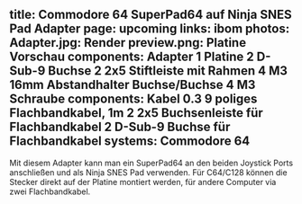 title: Commodore 64 SuperPad64 auf Ninja SNES Pad Adapter
page: upcoming
links:
    ibom
photos:
    Adapter.jpg: Render
    preview.png: Platine Vorschau
components: Adapter
    1 Platine
    2 D-Sub-9 Buchse
    2 2x5 Stiftleiste mit Rahmen
    4 M3 16mm Abstandhalter Buchse/Buchse
    4 M3 Schraube
components: Kabel
    0.3 9 poliges Flachbandkabel, 1m
    2 2x5 Buchsenleiste für Flachbandkabel
    2 D-Sub-9 Buchse für Flachbandkabel
systems:
    Commodore 64
---
Mit diesem Adapter kann man ein SuperPad64 an den beiden Joystick Ports anschließen und als Ninja SNES Pad verwenden. Für C64/C128 können die Stecker direkt auf der Platine montiert werden, für andere Computer via zwei Flachbandkabel.
